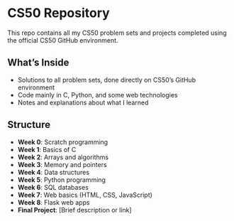 # CS50 Repository

This repo contains all my CS50 problem sets and projects completed using the official CS50 GitHub environment.

## What’s Inside

- Solutions to all problem sets, done directly on CS50’s GitHub environment
- Code mainly in C, Python, and some web technologies
- Notes and explanations about what I learned

## Structure

- **Week 0**: Scratch programming  
- **Week 1**: Basics of C  
- **Week 2**: Arrays and algorithms  
- **Week 3**: Memory and pointers  
- **Week 4**: Data structures  
- **Week 5**: Python programming  
- **Week 6**: SQL databases  
- **Week 7**: Web basics (HTML, CSS, JavaScript)  
- **Week 8**: Flask web apps  
- **Final Project**: [Brief description or link]
